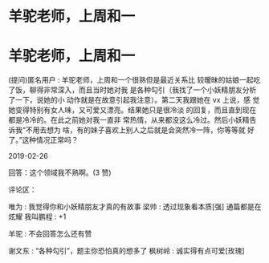 # 羊驼老师，上周和一

# 羊驼老师，上周和一

(提问)匿名用户 : 羊驼老师，上周和一个很熟但是最近关系比 较暧昧的姑娘一起吃了饭，聊得非常深入，而且当时她对我 是各种勾引（我找了一个小妖精朋友分析了一下，说她的小 动作就是在故意引起我注意）。第二天我跟她在 vx 上说，感 觉她变得特别有女人味，又可爱又漂亮。结果她只是很冷淡 的回复，而且直到现在都是冷冷的。在此之前她对我一直非 常热情，从来都没这么冷过。然后小妖精告诉我“不用去想为 啥，有的妹子喜欢上别人之后就是会突然冷一阵，你等等就 好了。”这种情况正常吗？

2019-02-26

回答：这个领域我不熟啊。(3 赞)

评论区：

唯为 : 我觉得你和小妖精朋友才真的有故事 梁帅 : 透过现象看本质[强] 通篇都是在炫耀 我叫鹏程 : +1

羊驼 : 不会回答怎么还有赞

谢文东 : “各种勾引”，题主你恐怕真的想多了 枫树岭 : 诚实得有点可爱[玫瑰]